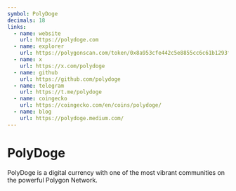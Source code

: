 ```yaml
---
symbol: PolyDoge
decimals: 18
links:
  - name: website
    url: https://polydoge.com
  - name: explorer
    url: https://polygonscan.com/token/0x8a953cfe442c5e8855cc6c61b1293fa648bae472
  - name: x
    url: https://x.com/polydoge
  - name: github
    url: https://github.com/polydoge
  - name: telegram
    url: https://t.me/polydoge
  - name: coingecko
    url: https://coingecko.com/en/coins/polydoge/
  - name: blog
    url: https://polydoge.medium.com/
---
```


# PolyDoge

PolyDoge is a digital currency with one of the most vibrant communities on the powerful Polygon Network.
